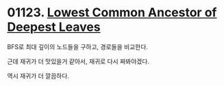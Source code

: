 # 01123. [Lowest Common Ancestor of Deepest Leaves](./01123.cpp)

BFS로 최대 깊이의 노드들을 구하고, 경로들을 비교한다.

근데 재귀가 더 맛있을거 같아서, 재귀로 다시 짜봐야겠다.

역시 재귀가 더 깔끔하다.
